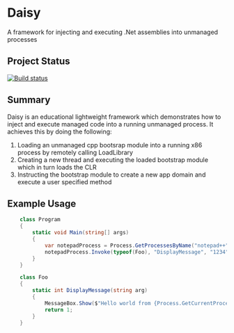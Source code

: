 # Daisy
A framework for injecting and executing .Net assemblies into unmanaged processes

## Project Status
[![Build status](https://ci.appveyor.com/api/projects/status/i2y9w1v4u5my8dry?svg=true)](https://ci.appveyor.com/project/tomcook82/daisy)

## Summary
Daisy is an educational lightweight framework which demonstrates how to inject and execute managed code into a running unmanaged process. It achieves this by doing the following:

1. Loading an unmanaged cpp bootsrap module into a running x86 process by remotely calling LoadLibrary
2. Creating a new thread and executing the loaded bootstrap module which in turn loads the CLR
3. Instructing the bootstrap module to create a new app domain and execute a user specified method

## Example Usage
````c#
    class Program
    {
        static void Main(string[] args)
        {
            var notepadProcess = Process.GetProcessesByName("notepad++").FirstOrDefault();
            notepadProcess.Invoke(typeof(Foo), "DisplayMessage", "1234");
        }
    }

    class Foo
    {
        static int DisplayMessage(string arg)
        {
            MessageBox.Show($"Hello world from {Process.GetCurrentProcess().MainWindowTitle}. With args {arg}");
            return 1;
        }
    }
````


